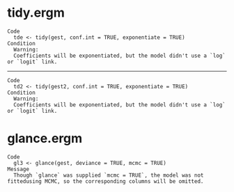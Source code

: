 # tidy.ergm

    Code
      tde <- tidy(gest, conf.int = TRUE, exponentiate = TRUE)
    Condition
      Warning:
      Coefficients will be exponentiated, but the model didn't use a `log` or `logit` link.

---

    Code
      td2 <- tidy(gest2, conf.int = TRUE, exponentiate = TRUE)
    Condition
      Warning:
      Coefficients will be exponentiated, but the model didn't use a `log` or `logit` link.

# glance.ergm

    Code
      gl3 <- glance(gest, deviance = TRUE, mcmc = TRUE)
    Message
      Though `glance` was supplied `mcmc = TRUE`, the model was not fittedusing MCMC, so the corresponding columns will be omitted.


